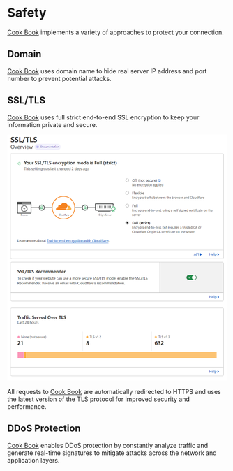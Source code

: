 # Safety

[Cook Book](https://cook-book.ml/) implements a variety of approaches to protect your connection.

## Domain

[Cook Book](https://cook-book.ml/) uses domain name to hide real server IP address and port number to prevent potential attacks.

## SSL/TLS

[Cook Book](https://cook-book.ml/) uses full strict end-to-end SSL encryption to keep your information private and secure.

![](./images/SSL.png)

All requests to [Cook Book](https://cook-book.ml/) are automatically redirected to HTTPS and uses the latest version of the TLS protocol for improved security and performance.

## DDoS Protection

[Cook Book](https://cook-book.ml/) enables DDoS protection by constantly analyze traffic and generate real-time signatures to mitigate attacks across the network and application layers.
